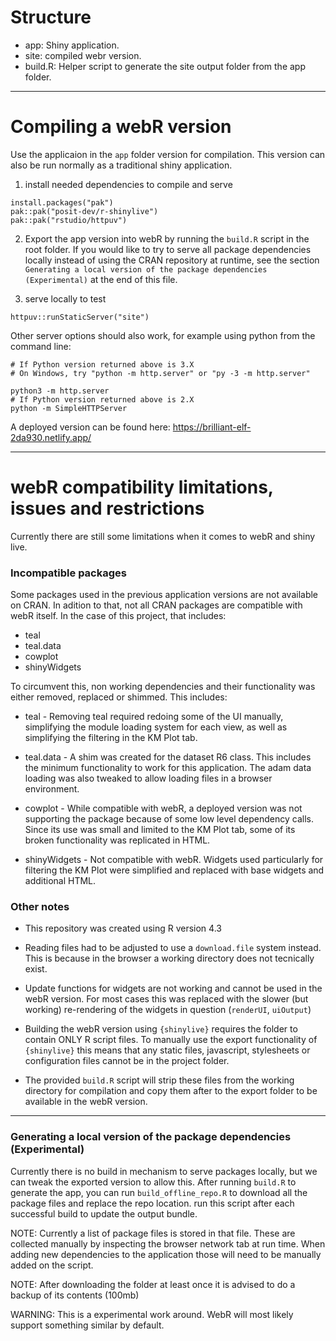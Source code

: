 # Structure
- app: Shiny application.
- site: compiled webr version.
- build.R: Helper script to generate the site output folder from the app folder.

---

# Compiling a webR version
Use the applicaion in the `app` folder version for compilation. This version can also be run normally as a traditional shiny application.

1. install needed dependencies to compile and serve
```
install.packages("pak")
pak::pak("posit-dev/r-shinylive")
pak::pak("rstudio/httpuv")
```

2. Export the app version into webR by running the `build.R` script in the root folder. If you would like to try to serve all package dependencies locally instead of using the CRAN repository at runtime, see the section `Generating a local version of the package dependencies (Experimental)` at the end of this file.

3. serve locally to test
```
httpuv::runStaticServer("site")
```

Other server options should also work, for example using python from the command line:
```
# If Python version returned above is 3.X
# On Windows, try "python -m http.server" or "py -3 -m http.server"

python3 -m http.server
# If Python version returned above is 2.X
python -m SimpleHTTPServer
```

A deployed version can be found here: https://brilliant-elf-2da930.netlify.app/

---

# webR compatibility limitations, issues and restrictions

Currently there are still some limitations when it comes to webR and shiny live.

### Incompatible packages

Some packages used in the previous application versions are not available on CRAN. In adition to that, not all CRAN packages are compatible with webR itself. In the case of this project, that includes:

- teal
- teal.data
- cowplot
- shinyWidgets

To circumvent this, non working dependencies and their functionality was either removed, replaced or shimmed. This includes:

- teal - Removing teal required redoing some of the UI manually, simplifying the module loading system for each view, as well as simplifying the filtering in the KM Plot tab.

- teal.data - A shim was created for the dataset R6 class. This includes the minimum functionality to work for this application. The adam data loading was also tweaked to allow loading files in a browser environment.

- cowplot - While compatible with webR, a deployed version was not supporting the package because of some low level dependency calls. Since its use was small and limited to the KM Plot tab, some of its broken functionality was replicated in HTML.

- shinyWidgets - Not compatible with webR. Widgets used particularly for filtering the KM Plot were simplified and replaced with base widgets and additional HTML.


### Other notes
- This repository was created using R version 4.3

- Reading files had to be adjusted to use a `download.file` system instead. This is because in the browser a working directory does not tecnically exist.

- Update functions for widgets are not working and cannot be used in the webR version. For most cases this was replaced with the slower (but working) re-rendering of the widgets in question (`renderUI`, `uiOutput`)

- Building the webR version using `{shinylive}` requires the folder to contain ONLY R script files. To manually use the export functionality of `{shinylive}` this means that any static files, javascript, stylesheets or configuration files cannot be in the project folder.

- The provided `build.R` script will strip these files from the working directory for compilation and copy them after to the export folder to be available in the webR version.

---

### Generating a local version of the package dependencies (Experimental)
Currently there is no build in mechanism to serve packages locally, but we can tweak the exported version to allow this. After running `build.R` to generate the app, you can run `build_offline_repo.R` to download all the package files and replace the repo location. run this script after each successful build to update the output bundle.

NOTE: Currently a list of package files is stored in that file. These are collected manually by inspecting the browser network tab at run time. When adding new dependencies to the application those will need to be manually added on the script.

NOTE: After downloading the folder at least once it is advised to do a backup of its contents (100mb)

WARNING: This is a experimental work around. WebR will most likely support something similar by default.
